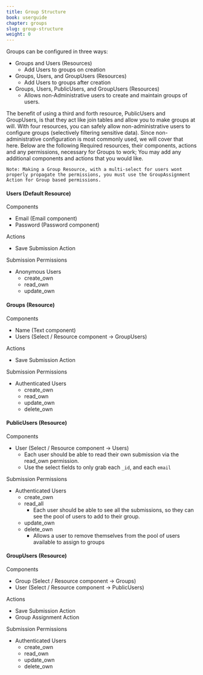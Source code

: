 ```yaml
---
title: Group Structure
book: userguide
chapter: groups
slug: group-structure
weight: 0
---
```


Groups can be configured in three ways:

  - Groups and Users (Resources)
    - Add Users to groups on creation
  - Groups, Users, and GroupUsers (Resources)
    - Add Users to groups after creation
  - Groups, Users, PublicUsers, and GroupUsers (Resources)
    - Allows non-Administrative users to create and maintain groups of users.

The benefit of using a third and forth resource, PublicUsers and GroupUsers, is that they act like join tables and allow you to make groups at will. With four resources, you can safely allow non-administrative users to configure groups (selectively filtering sensitive data). Since non-administrative configuration is most commonly used, we will cover that here. Below are the following Required resources, their components, actions and any permissions, necessary for Groups to work; You may add any additional components and actions that you would like.

`Note: Making a Group Resource, with a multi-select for users wont properly propagate the permissions, you must use the GroupAssignment Action for Group based permissions.`

#### Users (Default Resource)

   Components

  - Email (Email component)
  - Password (Password component)

   Actions

  - Save Submission Action

  Submission Permissions

  - Anonymous Users
    - create_own
    - read_own
    - update_own

#### Groups (Resource)

   Components

  - Name (Text component)
  - Users (Select / Resource component -> GroupUsers)

  Actions

  - Save Submission Action

  Submission Permissions

  - Authenticated Users
    - create_own
    - read_own
    - update_own
    - delete_own

#### PublicUsers (Resource)

  Components

  - User (Select / Resource component -> Users)
    - Each user should be able to read their own submission via the read_own permission.
    - Use the select fields to only grab each `_id`, and each `email`

  Submission Permissions

  - Authenticated Users
    - create_own
    - read_all
      - Each user should be able to see all the submissions, so they can see the pool of users to add to their group.
    - update_own
    - delete_own
      - Allows a user to remove themselves from the pool of users available to assign to groups

#### GroupUsers (Resource)

   Components

  - Group (Select / Resource component -> Groups)
  - User (Select / Resource component -> PublicUsers)

   Actions

  - Save Submission Action
  - Group Assignment Action

  Submission Permissions

  - Authenticated Users
    - create_own
    - read_own
    - update_own
    - delete_own
